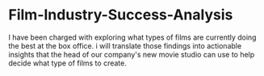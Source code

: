 # Film-Industry-Success-Analysis
I have been charged with exploring what types of films are currently doing the best at the box office. i will translate those findings into actionable insights that the head of our company's new movie studio can use to help decide what type of films to create.
